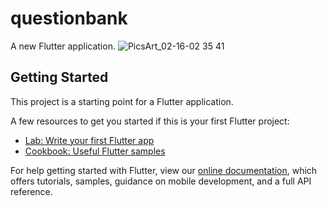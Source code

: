 # questionbank

A new Flutter application.
![PicsArt_02-16-02 35 41](https://user-images.githubusercontent.com/65785786/107992909-b7725880-6fff-11eb-99cf-f9fc4d068f5f.jpg)


## Getting Started

This project is a starting point for a Flutter application.

A few resources to get you started if this is your first Flutter project:

- [Lab: Write your first Flutter app](https://flutter.dev/docs/get-started/codelab)
- [Cookbook: Useful Flutter samples](https://flutter.dev/docs/cookbook)

For help getting started with Flutter, view our
[online documentation](https://flutter.dev/docs), which offers tutorials,
samples, guidance on mobile development, and a full API reference.
